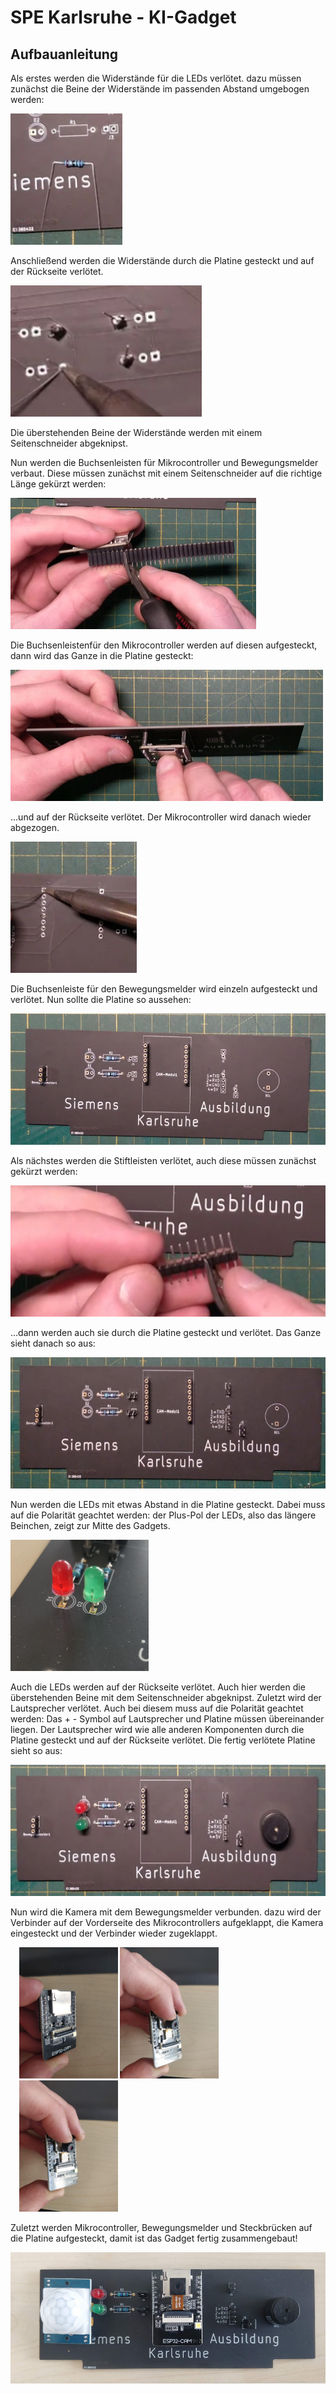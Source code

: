 # SPE Karlsruhe - KI-Gadget
## Aufbauanleitung

Als erstes werden die Widerstände für die LEDs verlötet. dazu müssen zunächst die Beine der Widerstände im passenden Abstand umgebogen werden:

<img src="assets/images/wid-1.png" style="height:15em">

Anschließend werden die Widerstände durch die Platine gesteckt und auf der Rückseite verlötet.

<img src="assets/images/wid-2.png" style="height:15em">

Die überstehenden Beine der Widerstände werden mit einem Seitenschneider abgeknipst.

Nun werden die Buchsenleisten für Mikrocontroller und Bewegungsmelder verbaut. Diese müssen zunächst mit einem Seitenschneider auf die richtige Länge gekürzt werden:

<img src="assets/images/buch-1.png" style="height:15em">

Die Buchsenleistenfür den Mikrocontroller werden auf diesen aufgesteckt, dann wird das Ganze in die Platine gesteckt:

<img src="assets/images/buch-2.png" style="height:15em">

...und auf der Rückseite verlötet. Der Mikrocontroller wird danach wieder abgezogen.

<img src="assets/images/buch-3.png" style="height:15em">

Die Buchsenleiste für den Bewegungsmelder wird einzeln aufgesteckt und verlötet.
Nun sollte die Platine so aussehen:

<img src="assets/images/over-1.png" style="height:15em">

Als nächstes werden die Stiftleisten verlötet, auch diese müssen zunächst gekürzt werden:

<img src="assets/images/pin-1.png" style="height:15em">

...dann werden auch sie durch die Platine gesteckt und verlötet. Das Ganze sieht danach so aus:

<img src="assets/images/over-2.png" style="height:15em">

Nun werden die LEDs mit etwas Abstand in die Platine gesteckt. Dabei muss auf die Polarität geachtet werden: der Plus-Pol der LEDs, also das längere Beinchen, zeigt zur Mitte des Gadgets.

<img src="assets/images/LED-1.jpg" style="height:15em">

Auch die LEDs werden auf der Rückseite verlötet. Auch hier werden die überstehenden Beine mit dem Seitenschneider abgeknipst.
Zuletzt wird der Lautsprecher verlötet. Auch bei diesem muss auf die Polarität geachtet werden: Das + - Symbol auf Lautsprecher und Platine müssen übereinander liegen. Der Lautsprecher wird wie alle anderen Komponenten durch die Platine gesteckt und auf der Rückseite verlötet.
Die fertig verlötete Platine sieht so aus:

<img src="assets/images/over-3.png" style="height:15em">

Nun wird die Kamera mit dem Bewegungsmelder verbunden. dazu wird der Verbinder auf der Vorderseite des Mikrocontrollers aufgeklappt, die Kamera eingesteckt und der Verbinder wieder zugeklappt.

<div class="flex-container" style="margin: 1em">
        <img src="assets/images/cam-1.jpg" style="height: 15em">
        <img src="assets/images/cam-2.jpg" style="height: 15em">
        <img src="assets/images/cam-3.jpg" style="height: 15em">
</div>

Zuletzt werden Mikrocontroller, Bewegungsmelder und Steckbrücken auf die Platine aufgesteckt, damit ist das Gadget fertig zusammengebaut!

<img src="assets/images/over-4.jpg" style="height:15em">
